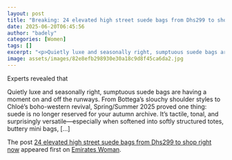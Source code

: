```yaml
---
layout: post
title: "Breaking: 24 elevated high street suede bags from Dhs299 to shop right now"
date: 2025-06-20T06:45:56
author: "badely"
categories: [Women]
tags: []
excerpt: "<p>Quietly luxe and seasonally right, sumptuous suede bags are having a moment on and off the runways. From Bottega’s slouchy shoulder styles to Chloé"
image: assets/images/82e8efb298930e30a18c9d8f45ca6da2.jpg
---
```


Experts revealed that <p>Quietly luxe and seasonally right, sumptuous suede bags are having a moment on and off the runways. From Bottega’s slouchy shoulder styles to Chloé’s boho-western revival, Spring/Summer 2025 proved one thing: suede is no longer reserved for your autumn archive. It’s tactile, tonal, and surprisingly versatile—especially when softened into softly structured totes, buttery mini bags, [&#8230;]</p>
<p>The post <a href="https://emirateswoman.com/24-elevated-high-street-suede-bags-from-dhs299-to-shop-right-now/" rel="nofollow">24 elevated high street suede bags from Dhs299 to shop right now</a> appeared first on <a href="https://emirateswoman.com" rel="nofollow">Emirates Woman</a>.</p>

